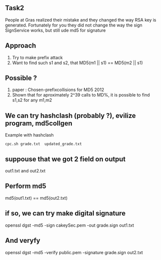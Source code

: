 ## Task2

People at Gras realized their mistake and they changed the way RSA key
is generated.
Fortunately for you they did not change the way the sign SignService works, but still ude md5 for signature

## Approach

1. Try to make prefix attack
2. Want to find such s1 and s2, that MD5(m1 || s1) == MD5(m2 || s1)

## Possible ?

1. paper : Chosen-prefixcollisions for MD5 2012
2. Shown that for aproximately 2^39 calls to MD%, it is possible to find s1,s2 for any m1,m2

## We can try hashclash (probably ?), evilize program, md5collgen

Example with hashclash

```
cpc.sh grade.txt  updated_grade.txt
```

## suppouse that we got 2 field on output

out1.txt and out2.txt

## Perform md5

md5(out1.txt) == md5(out2.txt)

## if so, we can try make digital signature

openssl dgst -md5 -sign cakeySec.pem -out grade.sign out1.txt

## And veryfy

openssl dgst -md5 -verify public.pem -signature grade.sign out2.txt
